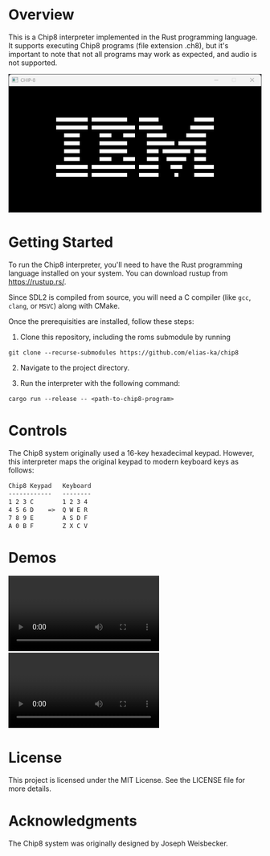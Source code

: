 # Overview
This is a Chip8 interpreter implemented in the Rust programming language. It supports executing Chip8 programs (file extension .ch8), but it's important to note that not all programs may work as expected, and audio is not supported.

![Screenshot of Chip8 interpreter running the IBM logo](./demos/IBM_logo_demo.png)

# Getting Started
To run the Chip8 interpreter, you'll need to have the Rust programming language installed on your system. You can download rustup from https://rustup.rs/.

Since SDL2 is compiled from source, you will need a C compiler (like `gcc`, `clang`, or `MSVC`) along with CMake.

Once the prerequisities are installed, follow these steps:

1. Clone this repository, including the roms submodule by running 
```
git clone --recurse-submodules https://github.com/elias-ka/chip8
```

2. Navigate to the project directory.

3. Run the interpreter with the following command:
```
cargo run --release -- <path-to-chip8-program>
```

# Controls
The Chip8 system originally used a 16-key hexadecimal keypad. However, this interpreter maps the original keypad to modern keyboard keys as follows:

```
Chip8 Keypad   Keyboard
------------   --------
1 2 3 C        1 2 3 4
4 5 6 D    =>  Q W E R
7 8 9 E        A S D F
A 0 B F        Z X C V
```

# Demos
<video src="https://github.com/elias-ka/chip8/assets/48407293/0d26903b-2521-40e4-bdba-e7a5b9c45e2f"></video>
<video src="https://github.com/elias-ka/chip8/assets/48407293/1d68fe0d-ef9b-4892-b40b-d8598117fdc6"></video>

# License
This project is licensed under the MIT License. See the LICENSE file for more details.

# Acknowledgments
The Chip8 system was originally designed by Joseph Weisbecker.
